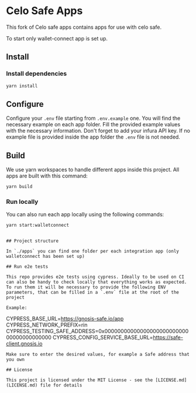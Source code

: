 # Celo Safe Apps

This fork of Celo safe apps contains apps for use with celo safe.

To start only wallet-connect app is set up.

## Install

### Install dependencies

```bash
yarn install
```

## Configure

Configure your `.env` file starting from `.env.example` one. You will find the necessary example on each app folder. Fill the provided example values with the necessary information. Don't forget to add your infura API key.
If no example file is provided inside the app folder the `.env` file is not needed.

## Build

We use yarn workspaces to handle different apps inside this project. All apps are built with this command:

```bash
yarn build
```

### Run locally

You can also run each app locally using the following commands:

```bash
yarn start:walletconnect
```

```

## Project structure

In `./apps` you can find one folder per each integration app (only walletconnect has been set up)

## Run e2e tests

This repo provides e2e tests using cypress. Ideally to be used on CI can also be handy to check locally that everything works as expected.
To run them it will be necessary to provide the following ENV parameters, that can be filled in a `.env` file at the root of the project

Example:
```
CYPRESS_BASE_URL=https://gnosis-safe.io/app
CYPRESS_NETWORK_PREFIX=rin
CYPRESS_TESTING_SAFE_ADDRESS=0x0000000000000000000000000000000000000000
CYPRESS_CONFIG_SERVICE_BASE_URL=https://safe-client.gnosis.io
```
Make sure to enter the desired values, for example a Safe address that you own

## License

This project is licensed under the MIT License - see the [LICENSE.md](LICENSE.md) file for details
